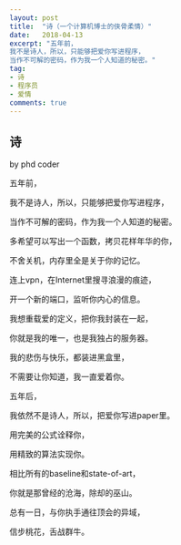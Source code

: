 ```yaml
---
layout: post
title:  "诗（一个计算机博士的侠骨柔情）"
date:   2018-04-13
excerpt: "五年前，
我不是诗人，所以，只能够把爱你写进程序，
当作不可解的密码，作为我一个人知道的秘密。"
tag:
- 诗
- 程序员
- 爱情
comments: true
---  
```

      
## 诗
by phd coder

五年前，

我不是诗人，所以，只能够把爱你写进程序，

当作不可解的密码，作为我一个人知道的秘密。

多希望可以写出一个函数，拷贝花样年华的你，

不舍关机，内存里全是关于你的记忆。

连上vpn，在Internet里搜寻浪漫的痕迹，

开一个新的端口，监听你内心的信息。

我想重载爱的定义，把你我封装在一起，

你就是我的唯一，也是我独占的服务器。

我的悲伤与快乐，都装进黑盒里，

不需要让你知道，我一直爱着你。
 
 
 
 
 
五年后，

我依然不是诗人，所以，把爱你写进paper里。

用完美的公式诠释你，

用精致的算法实现你。

相比所有的baseline和state-of-art，

你就是那曾经的沧海，除却的巫山。

总有一日，与你执手通往顶会的异域，

信步桃花，舌战群牛。 
